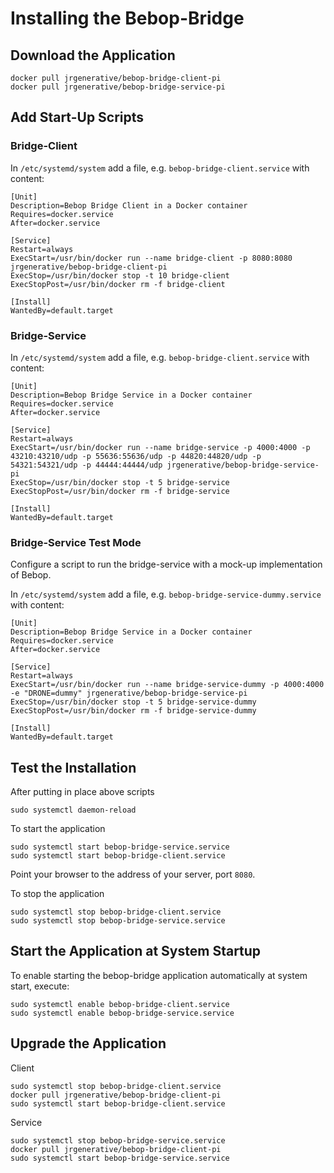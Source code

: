 # Installing the Bebop-Bridge

## Download the Application

```
docker pull jrgenerative/bebop-bridge-client-pi
docker pull jrgenerative/bebop-bridge-service-pi
```
## Add Start-Up Scripts

### Bridge-Client 

In `/etc/systemd/system` add a file, e.g. `bebop-bridge-client.service` with content:
```
[Unit]
Description=Bebop Bridge Client in a Docker container
Requires=docker.service
After=docker.service

[Service]
Restart=always
ExecStart=/usr/bin/docker run --name bridge-client -p 8080:8080 jrgenerative/bebop-bridge-client-pi
ExecStop=/usr/bin/docker stop -t 10 bridge-client
ExecStopPost=/usr/bin/docker rm -f bridge-client

[Install]
WantedBy=default.target
```

### Bridge-Service

In `/etc/systemd/system` add a file, e.g. `bebop-bridge-client.service` with content:

```
[Unit]
Description=Bebop Bridge Service in a Docker container
Requires=docker.service
After=docker.service

[Service]
Restart=always
ExecStart=/usr/bin/docker run --name bridge-service -p 4000:4000 -p 43210:43210/udp -p 55636:55636/udp -p 44820:44820/udp -p 54321:54321/udp -p 44444:44444/udp jrgenerative/bebop-bridge-service-pi
ExecStop=/usr/bin/docker stop -t 5 bridge-service
ExecStopPost=/usr/bin/docker rm -f bridge-service

[Install]
WantedBy=default.target
```
### Bridge-Service Test Mode

Configure a script to run the bridge-service with a mock-up implementation of Bebop.

In `/etc/systemd/system` add a file, e.g. `bebop-bridge-service-dummy.service` with content:

```
[Unit]
Description=Bebop Bridge Service in a Docker container
Requires=docker.service
After=docker.service

[Service]
Restart=always
ExecStart=/usr/bin/docker run --name bridge-service-dummy -p 4000:4000 -e "DRONE=dummy" jrgenerative/bebop-bridge-service-pi
ExecStop=/usr/bin/docker stop -t 5 bridge-service-dummy
ExecStopPost=/usr/bin/docker rm -f bridge-service-dummy

[Install]
WantedBy=default.target
```

## Test the Installation

After putting in place above scripts
```
sudo systemctl daemon-reload
```

To start the application
```
sudo systemctl start bebop-bridge-service.service
sudo systemctl start bebop-bridge-client.service
```

Point your browser to the address of your server, port `8080`.

To stop the application
```
sudo systemctl stop bebop-bridge-client.service
sudo systemctl stop bebop-bridge-service.service
```

## Start the Application at System Startup

To enable starting the bebop-bridge application automatically at system start, execute:
```
sudo systemctl enable bebop-bridge-client.service
sudo systemctl enable bebop-bridge-service.service
```

## Upgrade the Application

Client 
```
sudo systemctl stop bebop-bridge-client.service
docker pull jrgenerative/bebop-bridge-client-pi
sudo systemctl start bebop-bridge-client.service
```

Service 
```
sudo systemctl stop bebop-bridge-service.service
docker pull jrgenerative/bebop-bridge-client-pi
sudo systemctl start bebop-bridge-service.service
```


